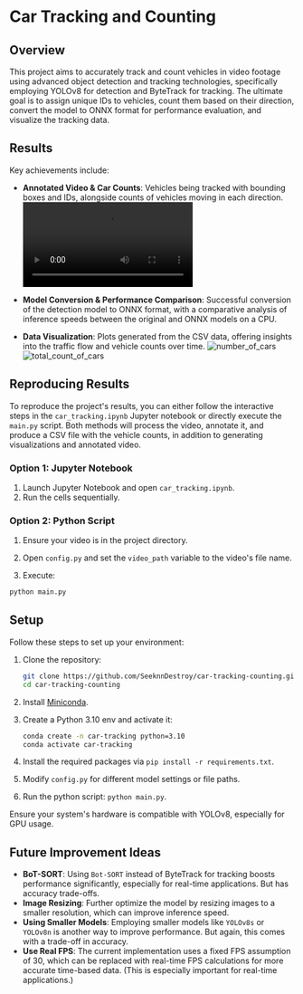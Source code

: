 # Car Tracking and Counting

## Overview
This project aims to accurately track and count vehicles in video footage using advanced object detection and tracking technologies, specifically employing YOLOv8 for detection and ByteTrack for tracking. The ultimate goal is to assign unique IDs to vehicles, count them based on their direction, convert the model to ONNX format for performance evaluation, and visualize the tracking data.

## Results
Key achievements include:
- **Annotated Video & Car Counts**: Vehicles being tracked with bounding boxes and IDs, alongside counts of vehicles moving in each direction. 
![annotated_video](https://github-production-user-asset-6210df.s3.amazonaws.com/44926076/306031600-71c9dcb0-60ad-4cb7-99fe-509322bc2dde.mp4?X-Amz-Algorithm=AWS4-HMAC-SHA256&X-Amz-Credential=AKIAVCODYLSA53PQK4ZA%2F20240219%2Fus-east-1%2Fs3%2Faws4_request&X-Amz-Date=20240219T172755Z&X-Amz-Expires=300&X-Amz-Signature=ad9cf8b175f1315a6900a5f761a3d66e34f276e4270308bb88bccdb4846a656c&X-Amz-SignedHeaders=host&actor_id=44926076&key_id=0&repo_id=759174024)

- **Model Conversion & Performance Comparison**: Successful conversion of the detection model to ONNX format, with a comparative analysis of inference speeds between the original and ONNX models on a CPU.

- **Data Visualization**: Plots generated from the CSV data, offering insights into the traffic flow and vehicle counts over time.
![number_of_cars](https://github.com/SeeknnDestroy/car-tracking-counting/assets/44926076/a47785ab-36fe-4a33-836d-c0c8033d987b)
![total_count_of_cars](https://github.com/SeeknnDestroy/car-tracking-counting/assets/44926076/b55951c3-aa57-41a0-ba68-0ef4f0094d31)


## Reproducing Results
To reproduce the project's results, you can either follow the interactive steps in the `car_tracking.ipynb` Jupyter notebook or directly execute the `main.py` script. Both methods will process the video, annotate it, and produce a CSV file with the vehicle counts, in addition to generating visualizations and annotated video.

### Option 1: Jupyter Notebook
1. Launch Jupyter Notebook and open `car_tracking.ipynb`.
2. Run the cells sequentially.

### Option 2: Python Script
1. Ensure your video is in the project directory.

2. Open `config.py` and set the `video_path` variable to the video's file name.

3. Execute:

```bash
python main.py
```

## Setup
Follow these steps to set up your environment:
1. Clone the repository:

    ```bash
    git clone https://github.com/SeeknnDestroy/car-tracking-counting.git
    cd car-tracking-counting
    ```

2. Install [Miniconda](https://docs.conda.io/en/latest/miniconda.html).

3. Create a Python 3.10 env and activate it:

    ```bash
    conda create -n car-tracking python=3.10
    conda activate car-tracking
    ```

4. Install the required packages via `pip install -r requirements.txt`.

5. Modify `config.py` for different model settings or file paths.

6. Run the python script: `python main.py`.

Ensure your system's hardware is compatible with YOLOv8, especially for GPU usage.

## Future Improvement Ideas
- **BoT-SORT**: Using `Bot-SORT` instead of ByteTrack for tracking boosts performance significantly, especially for real-time applications. But has accuracy trade-offs.
- **Image Resizing**: Further optimize the model by resizing images to a smaller resolution, which can improve inference speed.
- **Using Smaller Models**: Employing smaller models like `YOLOv8s` or `YOLOv8n` is another way to improve performance. But again, this comes with a trade-off in accuracy.
- **Use Real FPS**: The current implementation uses a fixed FPS assumption of 30, which can be replaced with real-time FPS calculations for more accurate time-based data. (This is especially important for real-time applications.)